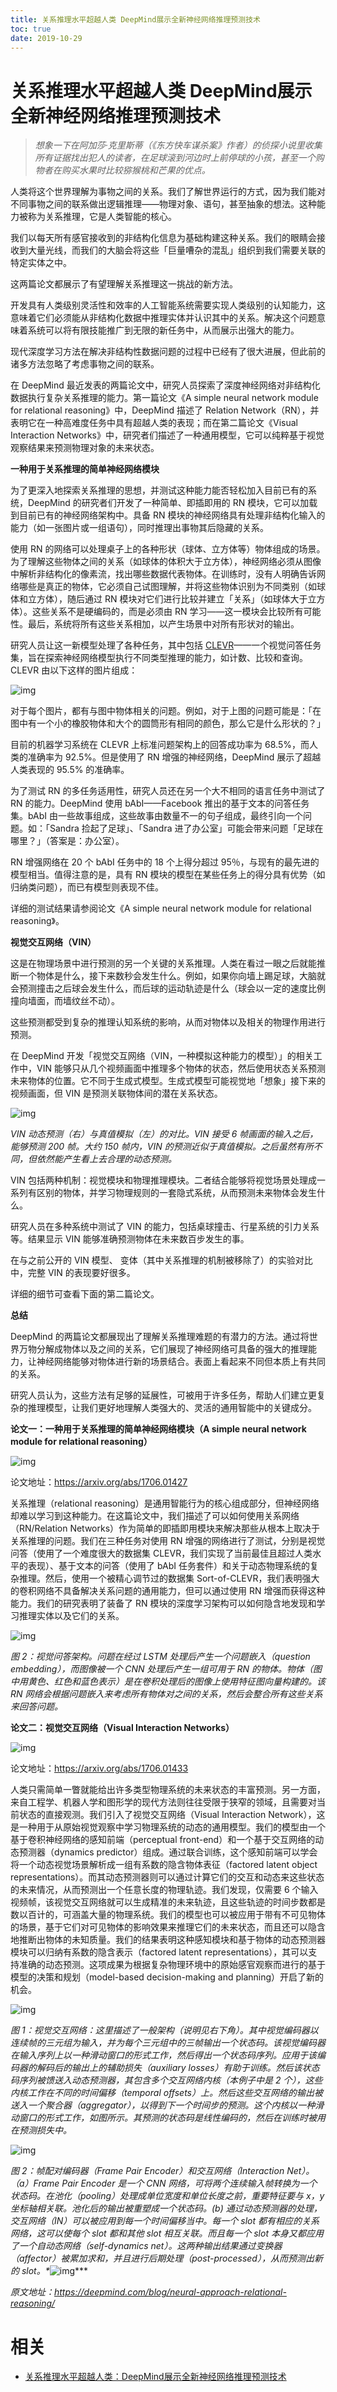 ```yaml
---
title: 关系推理水平超越人类 DeepMind展示全新神经网络推理预测技术
toc: true
date: 2019-10-29
---
```

# 关系推理水平超越人类 DeepMind展示全新神经网络推理预测技术


> *想象一下在阿加莎·克里斯蒂（《东方快车谋杀案》作者）的侦探小说里收集所有证据找出犯人的读者，在足球滚到河边时上前停球的小孩，甚至一个购物者在购买水果时比较猕猴桃和芒果的优点。*



人类将这个世界理解为事物之间的关系。我们了解世界运行的方式，因为我们能对不同事物之间的联系做出逻辑推理——物理对象、语句，甚至抽象的想法。这种能力被称为关系推理，它是人类智能的核心。



我们以每天所有感官接收到的非结构化信息为基础构建这种关系。我们的眼睛会接收到大量光线，而我们的大脑会将这些「巨量嘈杂的混乱」组织到我们需要关联的特定实体之中。



这两篇论文都展示了有望理解关系推理这一挑战的新方法。



开发具有人类级别灵活性和效率的人工智能系统需要实现人类级别的认知能力，这意味着它们必须能从非结构化数据中推理实体并认识其中的关系。解决这个问题意味着系统可以将有限技能推广到无限的新任务中，从而展示出强大的能力。



现代深度学习方法在解决非结构性数据问题的过程中已经有了很大进展，但此前的诸多方法忽略了考虑事物之间的联系。



在 DeepMind 最近发表的两篇论文中，研究人员探索了深度神经网络对非结构化数据执行复杂关系推理的能力。第一篇论文《A simple neural network module for relational reasoning》中，DeepMind 描述了 Relation Network（RN），并表明它在一种高难度任务中具有超越人类的表现；而在第二篇论文《Visual Interaction Networks》中，研究者们描述了一种通用模型，它可以纯粹基于视觉观察结果来预测物理对象的未来状态。



**一种用于关系推理的简单神经网络模块**



为了更深入地探索关系推理的思想，并测试这种能力能否轻松加入目前已有的系统，DeepMind 的研究者们开发了一种简单、即插即用的 RN 模块，它可以加载到目前已有的神经网络架构中。具备 RN 模块的神经网络具有处理非结构化输入的能力（如一张图片或一组语句），同时推理出事物其后隐藏的关系。



使用 RN 的网络可以处理桌子上的各种形状（球体、立方体等）物体组成的场景。为了理解这些物体之间的关系（如球体的体积大于立方体），神经网络必须从图像中解析非结构化的像素流，找出哪些数据代表物体。在训练时，没有人明确告诉网络哪些是真正的物体，它必须自己试图理解，并将这些物体识别为不同类别（如球体和立方体），随后通过 RN 模块对它们进行比较并建立「关系」（如球体大于立方体）。这些关系不是硬编码的，而是必须由 RN 学习——这一模块会比较所有可能性。最后，系统将所有这些关系相加，以产生场景中对所有形状对的输出。



研究人员让这一新模型处理了各种任务，其中包括 [CLEVR](http://mp.weixin.qq.com/s?__biz=MzA3MzI4MjgzMw==&mid=2650721717&idx=4&sn=304b11364ba78e20356c552d9d266c1d&chksm=871b09cbb06c80dded19c605e4d6d470c48800238a4b12cc007ad6bf7b4d721e15013b5c1c7d&scene=21#wechat_redirect)——一个视觉问答任务集，旨在探索神经网络模型执行不同类型推理的能力，如计数、比较和查询。CLEVR 由以下这样的图片组成：



![img](http://mmbiz.qpic.cn/mmbiz_png/KmXPKA19gW9VQicASc7cIe4aBfdtDXs00yvwBG4Vx7Cb5nhQu93Aux5b8p7fzVo79UJ2icVX7bsJMECpLmhia7vGA/640?wx_fmt=png&tp=webp&wxfrom=5&wx_lazy=1&wx_co=1)



对于每个图片，都有与图中物体相关的问题。例如，对于上图的问题可能是：「在图中有一个小的橡胶物体和大个的圆筒形有相同的颜色，那么它是什么形状的？」



目前的机器学习系统在 CLEVR 上标准问题架构上的回答成功率为 68.5%，而人类的准确率为 92.5%。但是使用了 RN 增强的神经网络，DeepMind 展示了超越人类表现的 95.5% 的准确率。



为了测试 RN 的多任务适用性，研究人员还在另一个大不相同的语言任务中测试了 RN 的能力。DeepMind 使用 bAbI——Facebook 推出的基于文本的问答任务集。bAbI 由一些故事组成，这些故事由数量不一的句子组成，最终引向一个问题。如：「Sandra 捡起了足球」、「Sandra 进了办公室」可能会带来问题「足球在哪里？」（答案是：办公室）。



RN 增强网络在 20 个 bAbI 任务中的 18 个上得分超过 95％，与现有的最先进的模型相当。值得注意的是，具有 RN 模块的模型在某些任务上的得分具有优势（如归纳类问题），而已有模型则表现不佳。



详细的测试结果请参阅论文《A simple neural network module for relational reasoning》。



**视觉交互网络（VIN）**



这是在物理场景中进行预测的另一个关键的关系推理。人类在看过一眼之后就能推断一个物体是什么，接下来数秒会发生什么。例如，如果你向墙上踢足球，大脑就会预测撞击之后球会发生什么，而后球的运动轨迹是什么（球会以一定的速度比例撞向墙面，而墙纹丝不动）。



这些预测都受到复杂的推理认知系统的影响，从而对物体以及相关的物理作用进行预测。



在 DeepMind 开发「视觉交互网络（VIN，一种模拟这种能力的模型）」的相关工作中，VIN 能够只从几个视频画面中推理多个物体的状态，然后使用状态关系预测未来物体的位置。它不同于生成式模型。生成式模型可能视觉地「想象」接下来的视频画面，但 VIN 是预测关联物体间的潜在关系状态。



![img](http://mmbiz.qpic.cn/mmbiz_gif/KmXPKA19gW9VQicASc7cIe4aBfdtDXs00qnIsTJibXiaB4rayFPKvlq9jgvgcCOdr54ibJRBa0Ix8QAhFictiagZUNUA/0?wx_fmt=gif&tp=webp&wxfrom=5&wx_lazy=1)

*VIN 动态预测（右）与真值模拟（左）的对比。VIN 接受 6 帧画面的输入之后，能够预测 200 帧。大约 150 帧内，VIN 的预测近似于真值模拟。之后虽然有所不同，但依然能产生看上去合理的动态预测。*



VIN 包括两种机制：视觉模块和物理推理模块。二者结合能够将视觉场景处理成一系列有区别的物体，并学习物理规则的一套隐式系统，从而预测未来物体会发生什么。



研究人员在多种系统中测试了 VIN 的能力，包括桌球撞击、行星系统的引力关系等。结果显示 VIN 能够准确预测物体在未来数百步发生的事。



在与之前公开的 VIN 模型、 变体（其中关系推理的机制被移除了）的实验对比中，完整 VIN 的表现要好很多。



详细的细节可查看下面的第二篇论文。



**总结**



DeepMind 的两篇论文都展现出了理解关系推理难题的有潜力的方法。通过将世界万物分解成物体以及之间的关系，它们展现了神经网络可具备的强大的推理能力，让神经网络能够对物体进行新的场景结合。表面上看起来不同但本质上有共同的关系。



研究人员认为，这些方法有足够的延展性，可被用于许多任务，帮助人们建立更复杂的推理模型，让我们更好地理解人类强大的、灵活的通用智能中的关键成分。



**论文一：一种用于关系推理的简单神经网络模块（A simple neural network module for relational reasoning）**



![img](http://mmbiz.qpic.cn/mmbiz_png/KmXPKA19gW9VQicASc7cIe4aBfdtDXs00qxqXHNMOXnFy81ePk4D1kZp8xWLhxeSrFG77zQ8eZ00gpJjaibq3DHA/640?wx_fmt=png&tp=webp&wxfrom=5&wx_lazy=1&wx_co=1)



论文地址：https://arxiv.org/abs/1706.01427



关系推理（relational reasoning）是通用智能行为的核心组成部分，但神经网络却难以学习到这种能力。在这篇论文中，我们描述了可以如何使用关系网络（RN/Relation Networks）作为简单的即插即用模块来解决那些从根本上取决于关系推理的问题。我们在三种任务对使用 RN 增强的网络进行了测试，分别是视觉问答（使用了一个难度很大的数据集 CLEVR，我们实现了当前最佳且超过人类水平的表现）、基于文本的问答（使用了 bAbI 任务套件）和关于动态物理系统的复杂推理。然后，使用一个被精心调节过的数据集 Sort-of-CLEVR，我们表明强大的卷积网络不具备解决关系问题的通用能力，但可以通过使用 RN 增强而获得这种能力。我们的研究表明了装备了 RN 模块的深度学习架构可以如何隐含地发现和学习推理实体以及它们的关系。





![img](http://mmbiz.qpic.cn/mmbiz_png/KmXPKA19gW9VQicASc7cIe4aBfdtDXs00ibOgMdIxlsVboGuic2dBEHA6DpxpTt08qZdhVHeqrjf7BfWMAZD8wibtw/640?wx_fmt=png&tp=webp&wxfrom=5&wx_lazy=1&wx_co=1)



*图 2：视觉问答架构。问题在经过 LSTM 处理后产生一个问题嵌入（question embedding），而图像被一个 CNN 处理后产生一组可用于 RN 的物体。物体（图中用黄色、红色和蓝色表示）是在卷积处理后的图像上使用特征图向量构建的。该 RN 网络会根据问题嵌入来考虑所有物体对之间的关系，然后会整合所有这些关系来回答问题。*



**论文二：视觉交互网络（Visual Interaction Networks）**





![img](http://mmbiz.qpic.cn/mmbiz_png/KmXPKA19gW9VQicASc7cIe4aBfdtDXs004jmibrf6YHMP6Iz14C2icfgVFpT3Gw6Ax28nFIfZicaSUEuzaJrxF4p4Q/640?wx_fmt=png&tp=webp&wxfrom=5&wx_lazy=1&wx_co=1)



论文地址：https://arxiv.org/abs/1706.01433



人类只需简单一瞥就能给出许多类型物理系统的未来状态的丰富预测。另一方面，来自工程学、机器人学和图形学的现代方法则往往受限于狭窄的领域，且需要对当前状态的直接观测。我们引入了视觉交互网络（Visual Interaction Network），这是一种用于从原始视觉观察中学习物理系统的动态的通用模型。我们的模型由一个基于卷积神经网络的感知前端（perceptual front-end）和一个基于交互网络的动态预测器（dynamics predictor）组成。通过联合训练，这个感知前端可以学会将一个动态视觉场景解析成一组有系数的隐含物体表征（factored latent object representations）。而其动态预测器则可以通过计算它们的交互和动态来这些状态的未来情况，从而预测出一个任意长度的物理轨迹。我们发现，仅需要 6 个输入视频帧，该视觉交互网络就可以生成精准的未来轨迹，且这些轨迹的时间步数都是数以百计的，可涵盖大量的物理系统。我们的模型也可以被应用于带有不可见物体的场景，基于它们对可见物体的影响效果来推理它们的未来状态，而且还可以隐含地推断出物体的未知质量。我们的结果表明这种感知模块和基于物体的动态预测器模块可以归纳有系数的隐含表示（factored latent representations），其可以支持准确的动态预测。这项成果为根据复杂物理环境中的原始感官观察而进行的基于模型的决策和规划（model-based decision-making and planning）开启了新的机会。





![img](http://mmbiz.qpic.cn/mmbiz_png/KmXPKA19gW9VQicASc7cIe4aBfdtDXs001tM5DFkPm5PV07mLSl45SMRsic5Dpz0165ad2nZDdEwXcIOnul64wBA/640?wx_fmt=png&tp=webp&wxfrom=5&wx_lazy=1&wx_co=1)



*图 1：视觉交互网络：这里描述了一般架构（说明见右下角）。其中视觉编码器以连续帧的三元组为输入，并为每个三元组中的三帧输出一个状态码。该视觉编码器在输入序列上以一种滑动窗口的形式工作，然后得出一个状态码序列。应用于该编码器的解码后的输出上的辅助损失（auxiliary losses）有助于训练。然后该状态码序列被馈送入动态预测器，其包含多个交互网络内核（本例子中是 2 个），这些内核工作在不同的时间偏移（temporal offsets）上。然后这些交互网络的输出被送入一个聚合器（aggregator），以得到下一个时间步的预测。这个内核以一种滑动窗口的形式工作，如图所示。其预测的状态码是线性编码的，然后在训练时被用在预测损失中。*





![img](http://mmbiz.qpic.cn/mmbiz_png/KmXPKA19gW9VQicASc7cIe4aBfdtDXs00XE97G6auIfh2QtIle0ZSn381VtQics1YpJp5stE8f3gPxE5lKlpTB0w/640?wx_fmt=png&tp=webp&wxfrom=5&wx_lazy=1&wx_co=1)

*图 2：帧配对编码器（Frame Pair Encoder）和交互网络（Interaction Net）。（a）Frame Pair Encoder 是一个 CNN 网络，可将两个连续输入帧转换为一个状态码。在池化（pooling）处理成单位宽度和单位长度之前，重要特征要与 x，y 坐标轴相关联。池化后的输出被重塑成一个状态码。(b) 通过动态预测器的处理，交互网络（IN）可以被应用到每一个时间偏移当中。每一个 slot 都有相应的关系网络，这可以使每个 slot 都和其他 slot 相互关联。而且每一个 slot 本身又都应用了一个自动态网络（self-dynamics net）。这两种输出结果通过变换器（affector）被累加求和，并且进行后期处理（post-processed），从而预测出新的 slot。\**![img](http://mmbiz.qpic.cn/mmbiz_png/KmXPKA19gW87WOJBye6zeibuWH57obNkHF8ukMX7wQEuoBpMFeT9tQsqJ8zxZwsmB85HMCCcKb0IzT71eRzddOg/640?tp=webp&wxfrom=5&wx_lazy=1&wx_co=1)***



*原文地址：https://deepmind.com/blog/neural-approach-relational-reasoning/*




# 相关

- [关系推理水平超越人类：DeepMind展示全新神经网络推理预测技术](https://mp.weixin.qq.com/s/Os7BNSmSvcrFbl3aYgyVdw)
